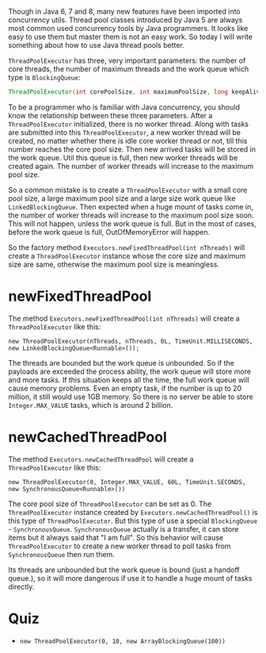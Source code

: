 Though in Java 6, 7 and 8, many new features have been imported into concurrency utils. Thread pool classes introduced by Java 5 are always most common used concurrency tools by Java programmers. It looks like easy to use them but master them is not an easy work. So today I will write something about how to use Java thread pools better.

`ThreadPoolExecutor` has three, very important parameters: the number of core threads, the number of maximum threads and the work queue which type is `BlockingQueue`:

```java
ThreadPoolExecutor(int corePoolSize, int maximumPoolSize, long keepAliveTime, TimeUnit unit, BlockingQueue<Runnable> workQueue)
```

To be a programmer who is familiar with Java concurrency, you should know the relationship between these three parameters. After a `ThreadPoolExecutor` initialized, there is no worker thread. Along with tasks are submitted into this `ThreadPoolExecutor`, a new worker thread will be created, no matter whether there is idle core worker thread or not, till this number reaches the core pool size. Then new arrived tasks will be stored in the work queue. Util this queue is full, then new worker threads will be created again. The number of worker threads will increase to the maximum pool size.

So a common mistake is to create a `ThreadPoolExecutor` with a small core pool size, a large maximum pool size and a large size work queue like `LinkedBlockingQueue`. Then expected when a huge mount of tasks come in, the number of worker threads will increase to the maximum pool size soon. This will not happen, unless the work queue is full. But in the most of cases, before the work queue is full, OutOfMemoryError will happen.

So the factory method `Executors.newFixedThreadPool(int nThreads)` will create a `ThreadPoolExecutor` instance whose the core size and maximum size are same, otherwise the maximum pool size is meaningless.

# newFixedThreadPool
The method `Executors.newFixedThreadPool(int nThreads)` will create a `ThreadPoolExecutor` like this:
```
new ThreadPoolExecutor(nThreads, nThreads, 0L, TimeUnit.MILLISECONDS, new LinkedBlockingQueue<Runnable>());
```

The threads are bounded but the work queue is unbounded. So if the payloads are exceeded the process ability, the work queue will store more and more tasks. If this situation keeps all the time, the full work queue will cause memory problems. Even an empty task, if the number is up to 20 million, it still would use 1GB memory. So there is no server be able to store `Integer.MAX_VALUE` tasks, which is around 2 billion.

# newCachedThreadPool
The method `Executors.newCachedThreadPool` will create a `ThreadPoolExecutor` like this:
```
new ThreadPoolExecutor(0, Integer.MAX_VALUE, 60L, TimeUnit.SECONDS, new SynchronousQueue<Runnable>())
```
The core pool size of `ThreadPoolExecutor` can be set as 0. The `ThreadPoolExecutor` instance created by `Executors.newCachedThreadPool()` is this type of `ThreadPoolExecutor`. But this type of use a special `BlockingQueue` - `SynchronousQueue`. `SynchronousQueue` actually is a transfer, it can store items but it always said that "I am full". So this behavior will cause `ThreadPoolExecutor` to create a new worker thread to poll tasks from `SynchronousQueue` then run them.

Its threads are unbounded but the work queue is bound (just a handoff queue.), so it will more dangerous if use it to handle a huge mount of tasks directly.

# Quiz
* `new ThreadPoolExecutor(0, 10, new ArrayBlockingQueue(100))`
